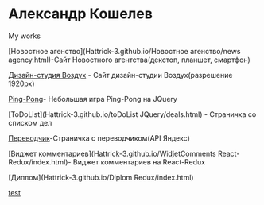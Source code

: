 # Александр Кошелев
My works

[Новостное агенство](Hattrick-3.github.io/Новостное агенство/news agency.html)-Сайт Новостного агентства(декстоп, планшет, смартфон)

[Дизайн-студия Воздух](Hattrick-3.github.io/Воздух/index.html) - Сайт дизайн-студии Воздух(разрешение 1920px)


[Ping-Pong](Hattrick-3.github.io/PingPong/test.html)- Небольшая игра Ping-Pong на JQuery

[ToDoList](Hattrick-3.github.io/toDoList JQuery/deals.html) - Страничка со списком дел

[Переводчик](Hattrick-3.github.io/Translater/test.html)-Страничка с переводчиком(API Яндекс)

[Виджет комментариев](Hattrick-3.github.io/WidjetComments React-Redux/index.html)- Виджет комментариев на React-Redux

[Диплом](Hattrick-3.github.io/Diplom Redux/index.html)

[test](Hattrick-3.github.io/change_password/index.html)
